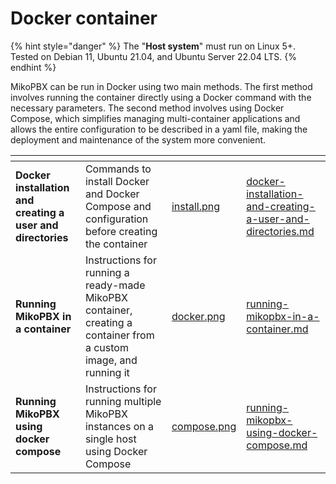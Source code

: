 # Docker container

{% hint style="danger" %}
The "**Host system**" must run on Linux 5+. Tested on Debian 11, Ubuntu 21.04, and Ubuntu Server 22.04 LTS.
{% endhint %}

MikoPBX can be run in Docker using two main methods. The first method involves running the container directly using a Docker command with the necessary parameters. The second method involves using Docker Compose, which simplifies managing multi-container applications and allows the entire configuration to be described in a yaml file, making the deployment and maintenance of the system more convenient.

<table data-view="cards"><thead><tr><th></th><th></th><th data-hidden data-card-cover data-type="files"></th><th data-hidden data-card-target data-type="content-ref"></th></tr></thead><tbody><tr><td><strong>Docker installation and creating a user and directories</strong></td><td>Commands to install Docker and Docker Compose and configuration before creating the container</td><td><a href="../../.gitbook/assets/install.png">install.png</a></td><td><a href="docker-installation-and-creating-a-user-and-directories.md">docker-installation-and-creating-a-user-and-directories.md</a></td></tr><tr><td><strong>Running MikoPBX in a container</strong></td><td>Instructions for running a ready-made MikoPBX container, creating a container from a custom image, and running it</td><td><a href="../../.gitbook/assets/docker.png">docker.png</a></td><td><a href="running-mikopbx-in-a-container.md">running-mikopbx-in-a-container.md</a></td></tr><tr><td><strong>Running MikoPBX using docker compose</strong></td><td>Instructions for running multiple MikoPBX instances on a single host using Docker Compose</td><td><a href="../../.gitbook/assets/compose.png">compose.png</a></td><td><a href="running-mikopbx-using-docker-compose.md">running-mikopbx-using-docker-compose.md</a></td></tr></tbody></table>
